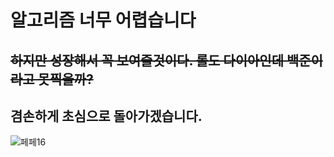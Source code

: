 # 알고리즘 너무 어렵습니다
## ~~하지만 성장해서 꼭 보여줄것이다. 롤도 다이아인데 백준이라고 못찍을까?~~
## 겸손하게 초심으로 돌아가겠습니다.

<!--![KakaoTalk_20220112_173947092](https://user-images.githubusercontent.com/76519060/149092960-82d128f8-bac5-4874-8fbc-ae2d64b382e6.jpg)-->
![페페16](https://user-images.githubusercontent.com/76519060/192174774-3d659b43-5b5b-4c72-b7a9-fd95b55ff10d.png)
